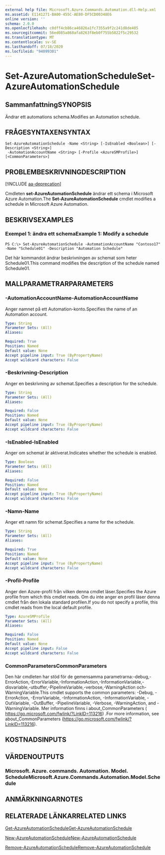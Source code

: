 ```yaml
---
external help file: Microsoft.Azure.Commands.Automation.dll-Help.xml
ms.assetid: E1141271-BA00-455C-AE80-DF5CD00348E6
online version: ''
schema: 2.0.0
ms.openlocfilehash: c0dff4cb86ca46826a1fc7355a9f2c241d8de405
ms.sourcegitcommit: 56ed085a868afa8263f8eb0f755b5822f5c29532
ms.translationtype: MT
ms.contentlocale: sv-SE
ms.lasthandoff: 07/18/2020
ms.locfileid: "94099301"
---
```

# <span data-ttu-id="5bddf-101">Set-AzureAutomationSchedule</span><span class="sxs-lookup"><span data-stu-id="5bddf-101">Set-AzureAutomationSchedule</span></span>

## <span data-ttu-id="5bddf-102">Sammanfattning</span><span class="sxs-lookup"><span data-stu-id="5bddf-102">SYNOPSIS</span></span>

<span data-ttu-id="5bddf-103">Ändrar ett automations schema.</span><span class="sxs-lookup"><span data-stu-id="5bddf-103">Modifies an Automation schedule.</span></span>

## <span data-ttu-id="5bddf-104">FRÅGESYNTAXEN</span><span class="sxs-lookup"><span data-stu-id="5bddf-104">SYNTAX</span></span>

```
Set-AzureAutomationSchedule -Name <String> [-IsEnabled <Boolean>] [-Description <String>]
 -AutomationAccountName <String> [-Profile <AzureSMProfile>] [<CommonParameters>]
```

## <span data-ttu-id="5bddf-105">PROBLEMBESKRIVNING</span><span class="sxs-lookup"><span data-stu-id="5bddf-105">DESCRIPTION</span></span>

[!INCLUDE [aa-deprecation](../include/aa-deprecation.md)]

<span data-ttu-id="5bddf-106">Cmdleten **set-AzureAutomationSchedule** ändrar ett schema i Microsoft Azure Automation.</span><span class="sxs-lookup"><span data-stu-id="5bddf-106">The **Set-AzureAutomationSchedule** cmdlet modifies a schedule in Microsoft Azure Automation.</span></span>

## <span data-ttu-id="5bddf-107">BESKRIVS</span><span class="sxs-lookup"><span data-stu-id="5bddf-107">EXAMPLES</span></span>

### <span data-ttu-id="5bddf-108">Exempel 1: ändra ett schema</span><span class="sxs-lookup"><span data-stu-id="5bddf-108">Example 1: Modify a schedule</span></span>
```
PS C:\> Set-AzureAutomationSchedule -AutomationAccountName "Contoso17" -Name "Schedule01" -Description "Automation Schedule"
```

<span data-ttu-id="5bddf-109">Det här kommandot ändrar beskrivningen av schemat som heter Schedule01.</span><span class="sxs-lookup"><span data-stu-id="5bddf-109">This command modifies the description of the schedule named Schedule01.</span></span>

## <span data-ttu-id="5bddf-110">MALLPARAMETRAR</span><span class="sxs-lookup"><span data-stu-id="5bddf-110">PARAMETERS</span></span>

### <span data-ttu-id="5bddf-111">-AutomationAccountName</span><span class="sxs-lookup"><span data-stu-id="5bddf-111">-AutomationAccountName</span></span>
<span data-ttu-id="5bddf-112">Anger namnet på ett Automation-konto.</span><span class="sxs-lookup"><span data-stu-id="5bddf-112">Specifies the name of an Automation account.</span></span>

```yaml
Type: String
Parameter Sets: (All)
Aliases: 

Required: True
Position: Named
Default value: None
Accept pipeline input: True (ByPropertyName)
Accept wildcard characters: False
```

### <span data-ttu-id="5bddf-113">-Beskrivning</span><span class="sxs-lookup"><span data-stu-id="5bddf-113">-Description</span></span>
<span data-ttu-id="5bddf-114">Anger en beskrivning av schemat.</span><span class="sxs-lookup"><span data-stu-id="5bddf-114">Specifies a description for the schedule.</span></span>

```yaml
Type: String
Parameter Sets: (All)
Aliases: 

Required: False
Position: Named
Default value: None
Accept pipeline input: True (ByPropertyName)
Accept wildcard characters: False
```

### <span data-ttu-id="5bddf-115">-IsEnabled</span><span class="sxs-lookup"><span data-stu-id="5bddf-115">-IsEnabled</span></span>
<span data-ttu-id="5bddf-116">Anger om schemat är aktiverat.</span><span class="sxs-lookup"><span data-stu-id="5bddf-116">Indicates whether the schedule is enabled.</span></span>

```yaml
Type: Boolean
Parameter Sets: (All)
Aliases: 

Required: False
Position: Named
Default value: None
Accept pipeline input: True (ByPropertyName)
Accept wildcard characters: False
```

### <span data-ttu-id="5bddf-117">-Namn</span><span class="sxs-lookup"><span data-stu-id="5bddf-117">-Name</span></span>
<span data-ttu-id="5bddf-118">Anger ett namn för schemat.</span><span class="sxs-lookup"><span data-stu-id="5bddf-118">Specifies a name for the schedule.</span></span>

```yaml
Type: String
Parameter Sets: (All)
Aliases: 

Required: True
Position: Named
Default value: None
Accept pipeline input: True (ByPropertyName)
Accept wildcard characters: False
```

### <span data-ttu-id="5bddf-119">-Profil</span><span class="sxs-lookup"><span data-stu-id="5bddf-119">-Profile</span></span>
<span data-ttu-id="5bddf-120">Anger den Azure-profil från vilken denna cmdlet läser.</span><span class="sxs-lookup"><span data-stu-id="5bddf-120">Specifies the Azure profile from which this cmdlet reads.</span></span>
<span data-ttu-id="5bddf-121">Om du inte anger en profil läser denna cmdlet från den lokala standard profilen.</span><span class="sxs-lookup"><span data-stu-id="5bddf-121">If you do not specify a profile, this cmdlet reads from the local default profile.</span></span>

```yaml
Type: AzureSMProfile
Parameter Sets: (All)
Aliases: 

Required: False
Position: Named
Default value: None
Accept pipeline input: False
Accept wildcard characters: False
```

### <span data-ttu-id="5bddf-122">CommonParameters</span><span class="sxs-lookup"><span data-stu-id="5bddf-122">CommonParameters</span></span>
<span data-ttu-id="5bddf-123">Den här cmdleten har stöd för de gemensamma parametrarna:-debug,-ErrorAction,-ErrorVariable,-InformationAction,-InformationVariable,-disvariable,-utbuffer,-PipelineVariable,-verbose,-WarningAction och-WarningVariable.</span><span class="sxs-lookup"><span data-stu-id="5bddf-123">This cmdlet supports the common parameters: -Debug, -ErrorAction, -ErrorVariable, -InformationAction, -InformationVariable, -OutVariable, -OutBuffer, -PipelineVariable, -Verbose, -WarningAction, and -WarningVariable.</span></span> <span data-ttu-id="5bddf-124">Mer information finns i about_CommonParameters ( https://go.microsoft.com/fwlink/?LinkID=113216) .</span><span class="sxs-lookup"><span data-stu-id="5bddf-124">For more information, see about_CommonParameters (https://go.microsoft.com/fwlink/?LinkID=113216).</span></span>

## <span data-ttu-id="5bddf-125">KOSTNADS</span><span class="sxs-lookup"><span data-stu-id="5bddf-125">INPUTS</span></span>

## <span data-ttu-id="5bddf-126">VÄRDEN</span><span class="sxs-lookup"><span data-stu-id="5bddf-126">OUTPUTS</span></span>

### <span data-ttu-id="5bddf-127">Microsoft. Azure. commands. Automation. Model. Schedule</span><span class="sxs-lookup"><span data-stu-id="5bddf-127">Microsoft.Azure.Commands.Automation.Model.Schedule</span></span>

## <span data-ttu-id="5bddf-128">ANMÄRKNINGAR</span><span class="sxs-lookup"><span data-stu-id="5bddf-128">NOTES</span></span>

## <span data-ttu-id="5bddf-129">RELATERADE LÄNKAR</span><span class="sxs-lookup"><span data-stu-id="5bddf-129">RELATED LINKS</span></span>

[<span data-ttu-id="5bddf-130">Get-AzureAutomationSchedule</span><span class="sxs-lookup"><span data-stu-id="5bddf-130">Get-AzureAutomationSchedule</span></span>](./Get-AzureAutomationSchedule.md)

[<span data-ttu-id="5bddf-131">New-AzureAutomationSchedule</span><span class="sxs-lookup"><span data-stu-id="5bddf-131">New-AzureAutomationSchedule</span></span>](./New-AzureAutomationSchedule.md)

[<span data-ttu-id="5bddf-132">Remove-AzureAutomationSchedule</span><span class="sxs-lookup"><span data-stu-id="5bddf-132">Remove-AzureAutomationSchedule</span></span>](./Remove-AzureAutomationSchedule.md)


